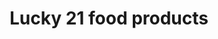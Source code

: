 ---
title: "Lucky 21 food products"
url: /kamuning-quezon-city/lucky-21-food-products/
shop: Bäckerei
---
